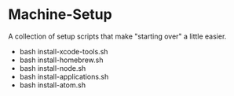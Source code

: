 # Machine-Setup
A collection of setup scripts that make "starting over" a little easier.

* bash install-xcode-tools.sh
* bash install-homebrew.sh
* bash install-node.sh
* bash install-applications.sh
* bash install-atom.sh
